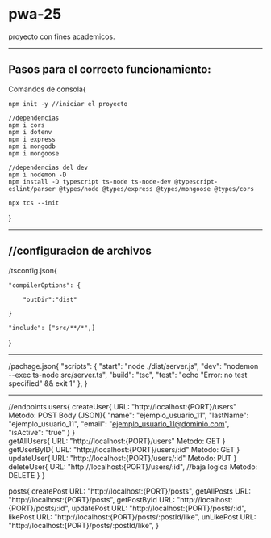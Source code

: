 # pwa-25
proyecto con fines academicos.

--------------------------------------
Pasos para el correcto funcionamiento:
--------------------------------------


Comandos de consola{

    npm init -y //iniciar el proyecto
    
    //dependencias 
    npm i cors
    npm i dotenv
    npm i express
    npm i mongodb
    npm i mongoose

    //dependencias del dev
    npm i nodemon -D
    npm install -D typescript ts-node ts-node-dev @typescript-eslint/parser @types/node @types/express @types/mongoose @types/cors
    
    npx tcs --init
}

--------------------------------------
//configuracion de archivos
--------------------------------------

/tsconfig.json{

    "compilerOptions": {
        
        "outDir":"dist"
    
    }

    "include": ["src/**/*",]
}

--------------------------------------

/pachage.json{
    "scripts": {
        "start": "node ./dist/server.js",
        "dev": "nodemon --exec ts-node src/server.ts",
        "build": "tsc",
        "test": "echo \"Error: no test specified\" && exit 1"
    },
}

--------------------------------------

//endpoints
users{
    createUser{
        URL: "http://localhost:{PORT}/users"
        Metodo: POST
        Body (JSON){
            "name": "ejemplo_usuario_11",
            "lastName": "ejemplo_usuario_11",
            "email": "ejemplo_usuario_11@dominio.com",
            "isActive": "true"
        }
    }    
    getAllUsers{
        URL: "http://localhost:{PORT}/users"
        Metodo: GET
    } 
    getUserByID{
        URL: "http://localhost:{PORT}/users/:id"
        Metodo: GET
    } 
    updateUser{
        URL: "http://localhost:{PORT}/users/:id"
        Metodo: PUT
    }
    deleteUser{
        URL: "http://localhost:{PORT}/users/:id", //baja logica
        Metodo: DELETE
    } 
}

posts{
    createPost URL: "http://localhost:{PORT}/posts",
    getAllPosts URL: "http://localhost:{PORT}/posts",
    getPostById URL: "http://localhost:{PORT}/posts/:id",
    updatePost URL: "http://localhost:{PORT}/posts/:id",
    likePost URL: "http://localhost:{PORT}/posts/:postId/like",
    unLikePost URL: "http://localhost:{PORT}/posts/:postId/like",
}